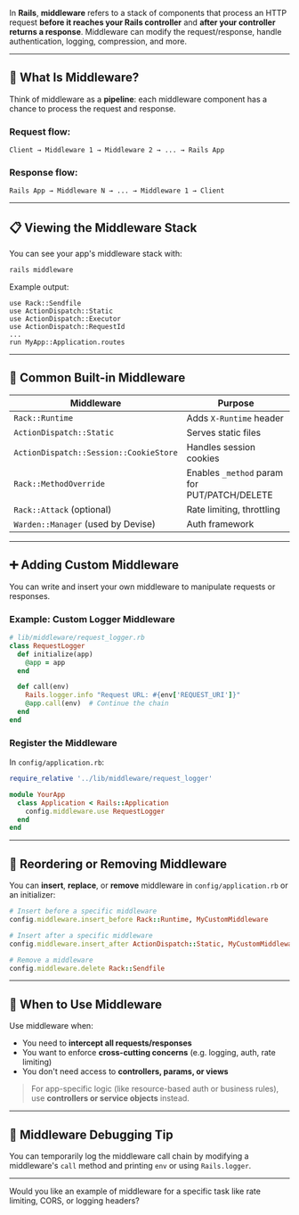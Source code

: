 In **Rails**, **middleware** refers to a stack of components that process an HTTP request **before it reaches your Rails controller** and **after your controller returns a response**. Middleware can modify the request/response, handle authentication, logging, compression, and more.

---

## 🧱 What Is Middleware?

Think of middleware as a **pipeline**: each middleware component has a chance to process the request and response.

### Request flow:
```
Client → Middleware 1 → Middleware 2 → ... → Rails App
```

### Response flow:
```
Rails App → Middleware N → ... → Middleware 1 → Client
```

---

## 📋 Viewing the Middleware Stack

You can see your app's middleware stack with:

```bash
rails middleware
```

Example output:
```
use Rack::Sendfile
use ActionDispatch::Static
use ActionDispatch::Executor
use ActionDispatch::RequestId
...
run MyApp::Application.routes
```

---

## 🔧 Common Built-in Middleware

| Middleware                     | Purpose |
|--------------------------------|---------|
| `Rack::Runtime`               | Adds `X-Runtime` header |
| `ActionDispatch::Static`     | Serves static files |
| `ActionDispatch::Session::CookieStore` | Handles session cookies |
| `Rack::MethodOverride`       | Enables `_method` param for PUT/PATCH/DELETE |
| `Rack::Attack` (optional)    | Rate limiting, throttling |
| `Warden::Manager` (used by Devise) | Auth framework |

---

## ➕ Adding Custom Middleware

You can write and insert your own middleware to manipulate requests or responses.

### Example: Custom Logger Middleware

```ruby
# lib/middleware/request_logger.rb
class RequestLogger
  def initialize(app)
    @app = app
  end

  def call(env)
    Rails.logger.info "Request URL: #{env['REQUEST_URI']}"
    @app.call(env)  # Continue the chain
  end
end
```

### Register the Middleware

In `config/application.rb`:

```ruby
require_relative '../lib/middleware/request_logger'

module YourApp
  class Application < Rails::Application
    config.middleware.use RequestLogger
  end
end
```

---

## 🔁 Reordering or Removing Middleware

You can **insert**, **replace**, or **remove** middleware in `config/application.rb` or an initializer:

```ruby
# Insert before a specific middleware
config.middleware.insert_before Rack::Runtime, MyCustomMiddleware

# Insert after a specific middleware
config.middleware.insert_after ActionDispatch::Static, MyCustomMiddleware

# Remove a middleware
config.middleware.delete Rack::Sendfile
```

---

## 🧰 When to Use Middleware

Use middleware when:
- You need to **intercept all requests/responses**
- You want to enforce **cross-cutting concerns** (e.g. logging, auth, rate limiting)
- You don't need access to **controllers, params, or views**

> For app-specific logic (like resource-based auth or business rules), use **controllers or service objects** instead.

---

## 🧪 Middleware Debugging Tip

You can temporarily log the middleware call chain by modifying a middleware's `call` method and printing `env` or using `Rails.logger`.

---

Would you like an example of middleware for a specific task like rate limiting, CORS, or logging headers?
